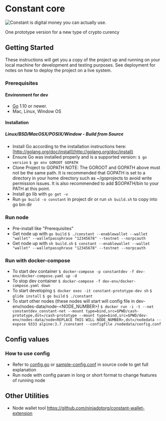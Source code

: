 # Constant core

![Constant is digital money you can actually use.
](https://constant.money/static/images/block5.webp)

One prototype version for a new type of crypto curency

## Getting Started

These instructions will get you a copy of the project up and running on your local machine for development and testing purposes. See deployment for notes on how to deploy the project on a live system.

### Prerequisites

#### Environment for dev

- [Go](https://golang.org/) 1.10 or newer.
- Mac, Linux, Window OS

#### Installation
##### Linux/BSD/MacOSX/POSIX/Window - Build from Source
- Install Go according to the installation instructions here: [http://golang.org/doc/install](http://golang.org/doc/install)
- Ensure Go was installed properly and is a supported version:
```$ go version```
```$ go env GOROOT GOPATH```
- Clone Project to GOPATH
NOTE: The GOROOT and GOPATH above must not be the same path. It is recommended that GOPATH is set to a directory in your home directory such as ~/goprojects to avoid write permission issues. It is also recommended to add $GOPATH/bin to your PATH at this point.
- Install go lib with `go get -v`
- Run `go build -o constant` in project dir or run `sh build.sh` to copy into go bin dir

### Run node

- Pre-install like "Prerequisites"
- Get node up with `go build`
    `
    $ ./constant --enablewallet --wallet "wallet" --walletpassphrase "12345678" --testnet --norpcauth
    `
- Get node up with `sh build.sh`
    `
    $ constant --enablewallet --wallet "wallet" --walletpassphrase "12345678" --testnet --norpcauth
    `

### Run with docker-compose
* To start dev container
    `
    $ docker-compose -p constantdev -f dev-env/docker-compose.yaml up -d
    `
* To stop dev container
    `
    $ docker-compose -f dev-env/docker-compose.yaml down
    `
* To start developing
    `
    $ docker exec -it constant-prototype-dev sh
    `
    `
    $ glide install
    `
    `
    $ go build
    `
    `
    $ ./constant
    `
* To start other nodes (these nodes will start will config file in dev-env/nodes-data/node-<NODE_NUMBER>)
    `
    $ docker run -i -t --net constantdev_constant-net --mount type=bind,src=$PWD/cash-prototype,dst=/cash-prototype --mount type=bind,src=$PWD/dev-env/nodes-data/node<REPLACE THIS WILL NODE_NUMBER>,dst=/nodedata --expose 9333 alpine:3.7 /constant --configfile /nodedata/config.conf
    `
## Config values
### How to use config
-   Refer to [config.go](https://github.com/ninjadotorg/constant/blob/master/config.go) or [sample-config.conf](https://github.com/ninjadotorg/constant/blob/master/sample-config.conf) in source code to get full explanation
-   Run node with config param in long or short format to change features of running node

## Other Utilities
-   Node wallet tool https://github.com/ninjadotorg/constant-wallet-extension
